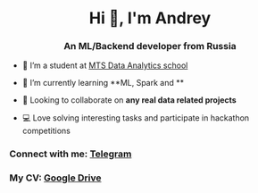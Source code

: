 <h1 align="center">Hi 👋, I'm Andrey</h1>
<h3 align="center">An ML/Backend developer from Russia</h3>

- 🔭 I’m a student at [MTS Data Analytics school](https://www.teta.mts.ru/analytics-school)

- 🌱 I’m currently learning **ML, Spark and **

- 👯 Looking to collaborate on **any real data related projects**

- 💻 Love solving interesting tasks and participate in hackathon competitions

### Connect with me: [Telegram](https://t.me/Avenircs)
### My CV: [Google Drive](https://drive.google.com/file/d/1uWR7wGLXGFJHp4Wj1eq9JNSUDb0SfMWY/view?usp=sharing)
